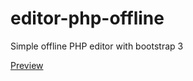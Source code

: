 # editor-php-offline
Simple offline PHP editor with bootstrap 3

<a href='https://prnt.sc/lr867a' target='_blank'>Preview</a>
